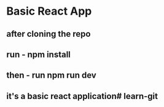 # Basic React App
## after cloning the repo
## run -  npm install
## then - run npm run dev
## it's a basic react application# learn-git